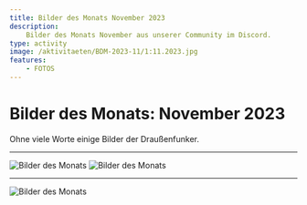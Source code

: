 ```yaml
---
title: Bilder des Monats November 2023
description:
    Bilder des Monats November aus unserer Community im Discord.
type: activity
image: /aktivitaeten/BDM-2023-11/1:11.2023.jpg
features:
    - FOTOS
---
```


# Bilder des Monats: November 2023

Ohne viele Worte einige Bilder der Draußenfunker.

---

![Bilder des Monats](/aktivitaeten/BDM-2023-11/00_11-2023.jpg)
![Bilder des Monats](/aktivitaeten/BDM-2023-11/01_11-2023.jpg)

---

![Bilder des Monats](/aktivitaeten/BDM-2023-11/02_11-2023.jpg)

